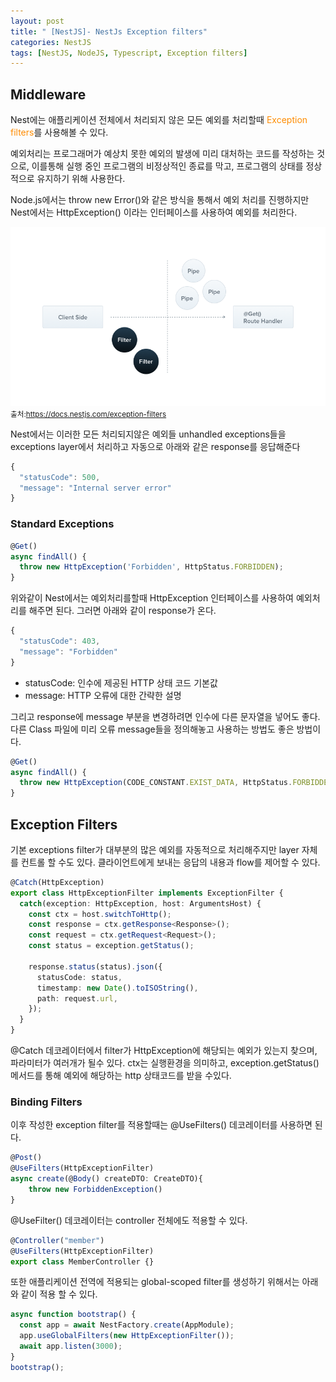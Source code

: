 ```yaml
---
layout: post
title: " [NestJS]- NestJs Exception filters"
categories: NestJS
tags: [NestJS, NodeJS, Typescript, Exception filters]
---
```


## Middleware

Nest에는 애플리케이션 전체에서 처리되지 않은 모든 예외를 처리할때 <span style = "color:#FF8C00">Exception filters</span>를 사용해볼 수 있다.

예외처리는 프로그래머가 예상치 못한 예외의 발생에 미리 대처하는 코드를 작성하는 것으로, 이를통해 실행 중인 프로그램의 비정상적인 종료를 막고, 프로그램의 상태를 정상적으로 유지하기 위해 사용한다.

Node.js에서는 throw new Error()와 같은 방식을 통해서 예외 처리를 진행하지만 Nest에서는 HttpException() 이라는 인터페이스를 사용하여 예외를 처리한다.

![NestJs](/assets/images/Filter_1.png)
<small>출처:<https://docs.nestjs.com/exception-filters></small>

Nest에서는 이러한 모든 처리되지않은 예외들 unhandled exceptions들을 exceptions layer에서 처리하고 자동으로 아래와 같은 response를 응답해준다

```typescript
{
  "statusCode": 500,
  "message": "Internal server error"
}
```

### Standard Exceptions

```typescript
@Get()
async findAll() {
  throw new HttpException('Forbidden', HttpStatus.FORBIDDEN);
}
```

위와같이 Nest에서는 예외처리를할때 HttpException 인터페이스를 사용하여 예외처리를 해주면 된다.
그러면 아래와 같이 response가 온다.

```typescript
{
  "statusCode": 403,
  "message": "Forbidden"
}
```

- statusCode: 인수에 제공된 HTTP 상태 코드 기본값
- message: HTTP 오류에 대한 간략한 설명

그리고 response에 message 부분을 변경하려면 인수에 다른 문자열을 넣어도 좋다. 다른 Class 파일에 미리 오류 message들을 정의해놓고
사용하는 방법도 좋은 방법이다.

```typescript
@Get()
async findAll() {
  throw new HttpException(CODE_CONSTANT.EXIST_DATA, HttpStatus.FORBIDDEN);
}
```

## Exception Filters

기본 exceptions filter가 대부분의 많은 예외를 자동적으로 처리해주지만 layer 자체를 컨트롤 할 수도 있다.
클라이언트에게 보내는 응답의 내용과 flow를 제어할 수 있다.

```typescript
@Catch(HttpException)
export class HttpExceptionFilter implements ExceptionFilter {
  catch(exception: HttpException, host: ArgumentsHost) {
    const ctx = host.switchToHttp();
    const response = ctx.getResponse<Response>();
    const request = ctx.getRequest<Request>();
    const status = exception.getStatus();

    response.status(status).json({
      statusCode: status,
      timestamp: new Date().toISOString(),
      path: request.url,
    });
  }
}
```

@Catch 데코레이터에서 filter가 HttpException에 해당되는 예외가 있는지 찾으며, 파라미터가 여러개가 될수 있다.
ctx는 실행환경을 의미하고, exception.getStatus() 메서드를 통해 예외에 해당하는 http 상태코드를 받을 수있다.

### Binding Filters

이후 작성한 exception filter를 적용할때는 @UseFilters() 데코레이터를 사용하면 된다.

```typescript
@Post()
@UseFilters(HttpExceptionFilter)
async create(@Body() createDTO: CreateDTO){
    throw new ForbiddenException()
}
```

@UseFilter() 데코레이터는 controller 전체에도 적용할 수 있다.

```typescript
@Controller("member")
@UseFilters(HttpExceptionFilter)
export class MemberController {}
```

또한 애플리케이션 전역에 적용되는 global-scoped filter를 생성하기 위해서는 아래와 같이 적용 할 수 있다.

```typescript
async function bootstrap() {
  const app = await NestFactory.create(AppModule);
  app.useGlobalFilters(new HttpExceptionFilter());
  await app.listen(3000);
}
bootstrap();
```
